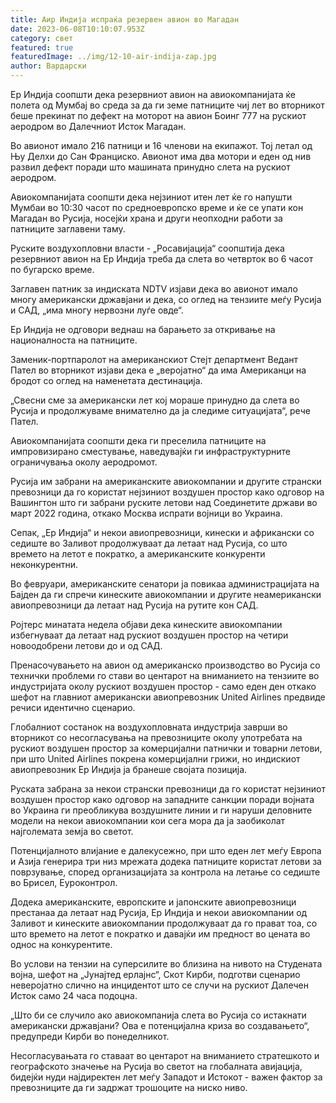 ```yaml
---
title: Аир Индија испраќа резервен авион во Магадан
date: 2023-06-08T10:10:07.953Z
category: свет
featured: true
featuredImage: ../img/12-10-air-indija-zap.jpg
author: Вардарски
---
```

Ер Индија соопшти дека резервниот авион на авиокомпанијата ќе полета од Мумбај во среда за да ги земе патниците чиј лет во вторникот беше прекинат по дефект на моторот на авион Боинг 777 на рускиот аеродром во Далечниот Исток Магадан.

Во авионот имало 216 патници и 16 членови на екипажот. Тој летал од Њу Делхи до Сан Франциско. Авионот има два мотори и еден од нив развил дефект поради што машината принудно слета на рускиот аеродром.

Авиокомпанијата соопшти дека нејзиниот итен лет ќе го напушти Мумбаи во 10:30 часот по средноевропско време и ќе се упати кон Магадан во Русија, носејќи храна и други неопходни работи за патниците заглавени таму.

Руските воздухопловни власти - „Росавијација“ соопштија дека резервниот авион на Ер Индија треба да слета во четврток во 6 часот по бугарско време.

Заглавен патник за индиската NDTV изјави дека во авионот имало многу американски државјани и дека, со оглед на тензиите меѓу Русија и САД, „има многу нервозни луѓе овде“.

Ер Индија не одговори веднаш на барањето за откривање на националноста на патниците.

Заменик-портпаролот на американскиот Стејт департмент Ведант Пател во вторникот изјави дека е „веројатно“ да има Американци на бродот со оглед на наменетата дестинација.

„Свесни сме за американски лет кој мораше принудно да слета во Русија и продолжуваме внимателно да ја следиме ситуацијата“, рече Пател.

Авиокомпанијата соопшти дека ги преселила патниците на импровизирано сместување, наведувајќи ги инфраструктурните ограничувања околу аеродромот.

Русија им забрани на американските авиокомпании и другите странски превозници да го користат нејзиниот воздушен простор како одговор на Вашингтон што ги забрани руските летови над Соединетите држави во март 2022 година, откако Москва испрати војници во Украина.

Сепак, „Ер Индија“ и некои авиопревозници, кинески и африкански со седиште во Заливот продолжуваат да летаат над Русија, со што времето на летот е пократко, а американските конкуренти неконкурентни.

Во февруари, американските сенатори ја повикаа администрацијата на Бајден да ги спречи кинеските авиокомпании и другите неамерикански авиопревозници да летаат над Русија на рутите кон САД.

Ројтерс минатата недела објави дека кинеските авиокомпании избегнуваат да летаат над рускиот воздушен простор на четири новоодобрени летови до и од САД.

Пренасочувањето на авион од американско производство во Русија со технички проблеми го стави во центарот на вниманието на тензиите во индустријата околу рускиот воздушен простор - само еден ден откако шефот на главниот американски авиопревозник United Airlines предвиде речиси идентично сценарио.

Глобалниот состанок на воздухопловната индустрија заврши во вторникот со несогласувања на превозниците околу употребата на рускиот воздушен простор за комерцијални патнички и товарни летови, при што United Airlines покрена комерцијални грижи, но индискиот авиопревозник Ер Индија ја бранеше својата позиција.

Руската забрана за некои странски превозници да го користат нејзиниот воздушен простор како одговор на западните санкции поради војната во Украина ги преобликува воздушните линии и ги наруши деловните модели на некои авиокомпании кои сега мора да ја заобиколат најголемата земја во светот.

Потенцијалното влијание е далекусежно, при што еден лет меѓу Европа и Азија генерира три низ мрежата додека патниците користат летови за поврзување, според организацијата за контрола на летање со седиште во Брисел, Еуроконтрол.

Додека американските, европските и јапонските авиопревозници престанаа да летаат над Русија, Ер Индија и некои авиокомпании од Заливот и кинеските авиокомпании продолжуваат да го прават тоа, со што времето на летот е пократко и давајќи им предност во цената во однос на конкурентите.

Во услови на тензии на суперсилите во близина на нивото на Студената војна, шефот на „Јунајтед ерлајнс“, Скот Кирби, подготви сценарио неверојатно слично на инцидентот што се случи на рускиот Далечен Исток само 24 часа подоцна.

„Што би се случило ако авиокомпанија слета во Русија со истакнати американски државјани? Ова е потенцијална криза во создавањето“, предупреди Кирби во понеделникот.

Несогласувањата го ставаат во центарот на вниманието стратешкото и географското значење на Русија во светот на глобалната авијација, бидејќи нуди најдиректен лет меѓу Западот и Истокот - важен фактор за превозниците да ги задржат трошоците на ниско ниво.